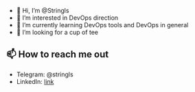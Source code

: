 - 👋 Hi, I’m @Stringls
- 👀 I’m interested in DevOps direction
- 🌱 I’m currently learning DevOps tools and DevOps in general
- 💞️ I’m looking for a сup of tee

## 📫 How to reach me out

* Telegram: @stringls
* LinkedIn: [link](https://www.linkedin.com/in/artem-sadovskyi)

<!---
Stringls/Stringls is a ✨ special ✨ repository because its `README.md` (this file) appears on your GitHub profile.
You can click the Preview link to take a look at your changes.
--->
